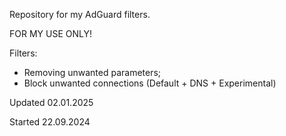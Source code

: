 Repository for my AdGuard filters.

FOR MY USE ONLY!

Filters:
- Removing unwanted parameters;
- Block unwanted connections (Default + DNS + Experimental)

Updated 02.01.2025

Started 22.09.2024
